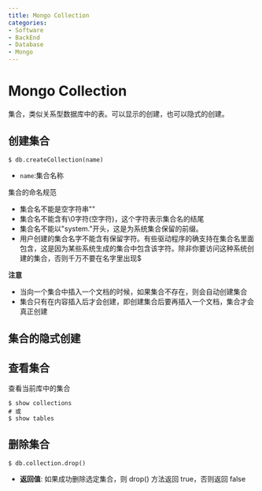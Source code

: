 ```yaml
---
title: Mongo Collection
categories:
- Software
- BackEnd
- Database
- Mongo
---
```

# Mongo Collection

集合，类似关系型数据库中的表。可以显示的创建，也可以隐式的创建。

## 创建集合

```shell
$ db.createCollection(name)
```

- `name`:集合名称

集合的命名规范

- 集合名不能是空字符串""
- 集合名不能含有\0字符(空字符)，这个字符表示集合名的结尾
- 集合名不能以"system."开头，这是为系统集合保留的前缀。 
- 用户创建的集合名字不能含有保留字符。有些驱动程序的确支持在集合名里面包含，这是因为某些系统生成的集合中包含该字符。除非你要访问这种系统创建的集合，否则千万不要在名字里出现$

**注意**

- 当向一个集合中插入一个文档的时候，如果集合不存在，则会自动创建集合
- 集合只有在内容插入后才会创建，即创建集合后要再插入一个文档，集合才会真正创建

## 集合的隐式创建

## 查看集合

查看当前库中的集合

```shell
$ show collections
# 或
$ show tables
```

## 删除集合

```shell
$ db.collection.drop()
```

- **返回值**: 如果成功删除选定集合，则 drop() 方法返回 true，否则返回 false